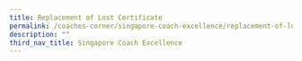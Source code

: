 ```yaml
---
title: Replacement of Lost Certificate
permalink: /coaches-corner/singapore-coach-excellence/replacement-of-lost-certificate/
description: ""
third_nav_title: Singapore Coach Excellence
---
```

